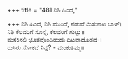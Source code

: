 +++
title = "481 ನಿಶಿ ಹಿಂದೆ,"

+++
ನಿಶಿ ಹಿಂದೆ, ನಿಶಿ ಮುಂದೆ, ನಡುವೆ ಮಿಸುಕಾಟ ಬಾಳ್।  
ನಿಶಿ ಕೆಲವರಿಗೆ ಸೊನ್ನೆ, ಕೆಲವರಿಗೆ ಗುಟ್ಟು॥  
ಮಸಕಿನಲಿ ಭೂತವೊಂದಿಹುದು ದಿಟವಾದೊಡದ-।  
ರುಸಿರು ಸೋಕದೆ ನಿನ್ನ? - ಮಂಕುತಿಮ್ಮ॥  
